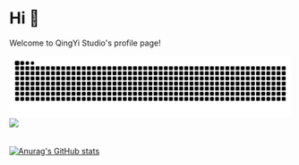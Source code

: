 # Hi 👋

Welcome to QingYi Studio's profile page!

<picture>
  <source media="(prefers-color-scheme: dark)" srcset="https://github.com/QingYi-Studio/QingYi-Studio/raw/output/github-contribution-grid-snake-dark.svg">
  <source media="(prefers-color-scheme: light)" srcset="https://github.com/QingYi-Studio/QingYi-Studio/raw/output/github-contribution-grid-snake.svg">
  <img alt="github contribution grid snake animation" src="https://github.com/QingYi-Studio/QingYi-Studio/raw/output/github-contribution-grid-snake.svg">
</picture>

<!-- [![GitHub Streak](https://streak-stats.demolab.com?user=QingYi-Studio&theme=buefy&border_radius=10&locale=zh_Hans)](https://git.io/streak-stats) -->

<!-- ![Top Langs](https://github-readme-stats.vercel.app/api/top-langs/?username=QingYi-Studio) -->

<div>
    <img  src="https://github-readme-stats.vercel.app/api/top-langs/?username=QingYi-Studio&layout=compact"/>
</div>

<br>

[![Anurag's GitHub stats](https://github-readme-stats.vercel.app/api?username=QingYi-Studio)](https://github.com/QingYi-Studio/QingYi-Studio/)
